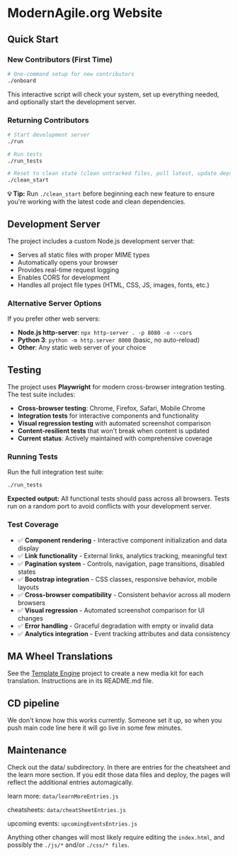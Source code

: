 # ModernAgile.org Website

## Quick Start

### New Contributors (First Time)
```bash
# One-command setup for new contributors
./onboard
```
This interactive script will check your system, set up everything needed, and optionally start the development server.

### Returning Contributors
```bash
# Start development server
./run

# Run tests
./run_tests

# Reset to clean state (clean untracked files, pull latest, update deps, test)
./clean_start
```

**💡 Tip:** Run `./clean_start` before beginning each new feature to ensure you're working with the latest code and clean dependencies.

## Development Server

The project includes a custom Node.js development server that:
- Serves all static files with proper MIME types
- Automatically opens your browser
- Provides real-time request logging  
- Enables CORS for development
- Handles all project file types (HTML, CSS, JS, images, fonts, etc.)

### Alternative Server Options
If you prefer other web servers:
- **Node.js http-server**: `npx http-server . -p 8080 -o --cors`
- **Python 3**: `python -m http.server 8000` (basic, no auto-reload)
- **Other**: Any static web server of your choice

## Testing

The project uses **Playwright** for modern cross-browser integration testing. The test suite includes:
- **Cross-browser testing**: Chrome, Firefox, Safari, Mobile Chrome
- **Integration tests** for interactive components and functionality
- **Visual regression testing** with automated screenshot comparison
- **Content-resilient tests** that won't break when content is updated
- **Current status**: Actively maintained with comprehensive coverage

### Running Tests

Run the full integration test suite:
```bash
./run_tests
```

**Expected output:** All functional tests should pass across all browsers. Tests run on a random port to avoid conflicts with your development server.

### Test Coverage
- ✅ **Component rendering** - Interactive component initialization and data display
- ✅ **Link functionality** - External links, analytics tracking, meaningful text
- ✅ **Pagination system** - Controls, navigation, page transitions, disabled states
- ✅ **Bootstrap integration** - CSS classes, responsive behavior, mobile layouts
- ✅ **Cross-browser compatibility** - Consistent behavior across all modern browsers
- ✅ **Visual regression** - Automated screenshot comparison for UI changes
- ✅ **Error handling** - Graceful degradation with empty or invalid data
- ✅ **Analytics integration** - Event tracking attributes and data consistency

## MA Wheel Translations
See the [Template Engine](git@github.com:modernagile/template-engine.git) project to create a new media kit for each translation.  Instructions are in its README.md file.


## CD pipeline

We don't know how this works currently. Someone set it up, so when you push main code line here it will go live in some few minutes.

## Maintenance

Check out the data/ subdirectory. In there are entries for the cheatsheet and the learn more section. If you edit those data files and deploy, the pages will reflect the additional entries automagically. 

learn more: `data/learnMoreEntries.js`

cheatsheets: `data/cheatSheetEntries.js`

upcoming events: `upcomingEventsEntries.js`

Anything other changes will most likely require editing the `index.html`, and possibly the `./js/*` and/or `./css/* files`.

